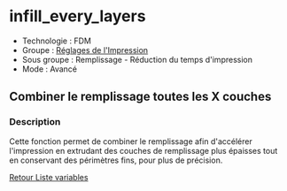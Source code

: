 # infill_every_layers

* Technologie : FDM
* Groupe : [Réglages de l'Impression](../print_settings/print_settings.md)
* Sous groupe : Remplissage - Réduction du temps d'impression
* Mode : Avancé

## Combiner le remplissage toutes les X couches

### Description

Cette fonction permet de combiner le remplissage afin d'accélérer l'impression en extrudant des couches de remplissage plus épaisses tout en conservant des périmètres fins, pour plus de précision.


[Retour Liste variables](variable_list.md)